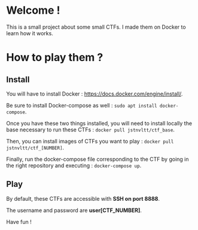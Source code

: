 # Welcome !
This is a small project about some small CTFs. I made them on Docker to learn how it works.

# How to play them ?
## Install
You will have to install Docker : https://docs.docker.com/engine/install/.

Be sure to install Docker-compose as well : `sudo apt install docker-compose`.

Once you have these two things installed, you will need to install locally the base necessary to run these CTFs : `docker pull jstnvltt/ctf_base`.

Then, you can install images of CTFs you want to play : `docker pull jstnvltt/ctf_[NUMBER]`.

Finally, run the docker-compose file corresponding to the CTF by going in the right repository and executing : `docker-compose up`.

## Play
By default, these CTFs are accessible with **SSH on port 8888**.

The username and password are **user[CTF_NUMBER]**. 


Have fun !
